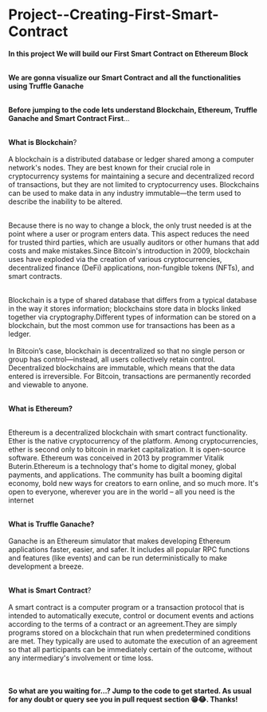 # Project--Creating-First-Smart-Contract

<table>
  
**In this project We will build our First Smart Contract on Ethereum Block** <br></br>

**We are gonna visualize our Smart Contract and all the functionalities using Truffle Ganache**<br></br>

**Before jumping to the code lets understand Blockchain, Ethereum, Truffle Ganache and Smart Contract First**...<br></br>

**What is Blockchain**?<br></br>
A blockchain is a distributed database or ledger shared among a computer network's nodes. They are best known for their crucial role in cryptocurrency systems for maintaining a secure and decentralized record of transactions, but they are not limited to cryptocurrency uses. Blockchains can be used to make data in any industry immutable—the term used to describe the inability to be altered.<br></br>

Because there is no way to change a block, the only trust needed is at the point where a user or program enters data. This aspect reduces the need for trusted third parties, which are usually auditors or other humans that add costs and make mistakes.Since Bitcoin's introduction in 2009, blockchain uses have exploded via the creation of various cryptocurrencies, decentralized finance (DeFi) applications, non-fungible tokens (NFTs), and smart contracts.<br></br>

Blockchain is a type of shared database that differs from a typical database in the way it stores information; blockchains store data in blocks linked together via cryptography.Different types of information can be stored on a blockchain, but the most common use for transactions has been as a ledger.<br></br>
In Bitcoin’s case, blockchain is decentralized so that no single person or group has control—instead, all users collectively retain control.
Decentralized blockchains are immutable, which means that the data entered is irreversible. For Bitcoin, transactions are permanently recorded and viewable to anyone.<br></br>


**What is Ethereum?** <br></br>

Ethereum is a decentralized blockchain with smart contract functionality. Ether is the native cryptocurrency of the platform. Among cryptocurrencies, ether is second only to bitcoin in market capitalization. It is open-source software. Ethereum was conceived in 2013 by programmer Vitalik Buterin.Ethereum is a technology that's home to digital money, global payments, and applications. The community has built a booming digital economy, bold new ways for creators to earn online, and so much more. It's open to everyone, wherever you are in the world – all you need is the internet<br></br>

**What is Truffle Ganache?** <br></br>
Ganache is an Ethereum simulator that makes developing Ethereum applications faster, easier, and safer. It includes all popular RPC functions and features (like events) and can be run deterministically to make development a breeze.<br></br>

**What is Smart Contract**? <br></br>
A smart contract is a computer program or a transaction protocol that is intended to automatically execute, control or document events and actions according to the terms of a contract or an agreement.They are simply programs stored on a blockchain that run when predetermined conditions are met. They typically are used to automate the execution of an agreement so that all participants can be immediately certain of the outcome, without any intermediary's involvement or time loss.<br></br>

</table>

**So what are you waiting for...? Jump to the code to get started. As usual for any doubt or query see you in pull request section 😁😂. Thanks!**


